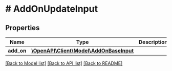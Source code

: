 # # AddOnUpdateInput

## Properties

Name | Type | Description | Notes
------------ | ------------- | ------------- | -------------
**add_on** | [**\OpenAPI\Client\Model\AddOnBaseInput**](AddOnBaseInput.md) |  |

[[Back to Model list]](../../README.md#models) [[Back to API list]](../../README.md#endpoints) [[Back to README]](../../README.md)
